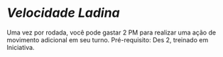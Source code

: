 # *Velocidade Ladina*

Uma vez por rodada, você pode gastar 2 PM para realizar uma ação de movimento adicional em seu turno. Pré-requisito: Des 2, treinado em Iniciativa.